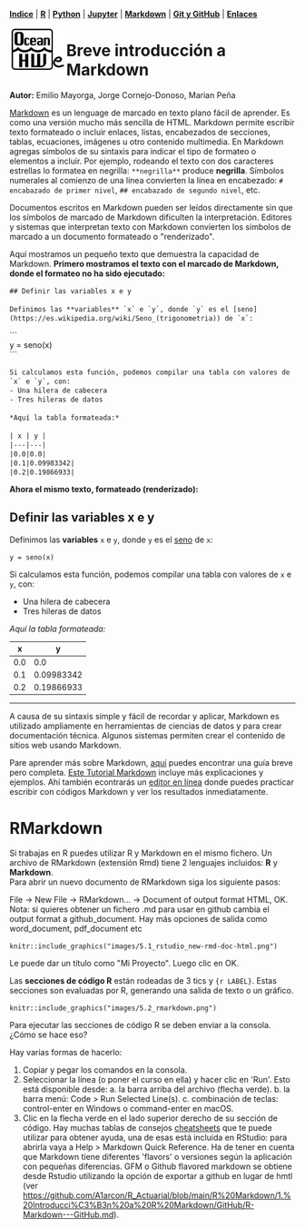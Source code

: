 <p align="left">
<strong><a href="../Indice.md">Indice</a></strong>
|
<strong><a href="../Intro-a-R/R.md">R</a></strong>
|
<strong><a href="../Intro-a-Python/Python.md">Python</a></strong>
|
<strong><a href="../Intro-a-Jupyter/Jupyter.md">Jupyter</a></strong>
|
<strong><a href="../Intro-a-Markdown/Markdown.md">Markdown</a></strong>
|
<strong><a href="../Intro-a-github/Github.md">Git y GitHub</a></strong>
|
<strong><a href="../enlaces.md">Enlaces</a></strong>
</p>

<img     style="float: left;" src="OHWe.png" width="100"> 

# Breve introducción a Markdown
**Autor:** Emilio Mayorga, Jorge Cornejo-Donoso, Marian Peña


[Markdown](https://tutorialmarkdown.com/markdown) es un lenguage de marcado en texto plano fácil de aprender. Es como una versión mucho más sencilla de HTML. Markdown permite escribir texto formateado o incluir enlaces, listas, encabezados de secciones, tablas, ecuaciones, imágenes u otro contenido multimedia. En Markdown agregas símbolos de su sintaxis para indicar el tipo de formateo o elementos a incluir. Por ejemplo, rodeando el texto con dos caracteres estrellas lo formatea en negrilla: `**negrilla**` produce **negrilla**. Símbolos numerales al comienzo de una línea convierten la línea en encabezado: `# encabazado de primer nivel`, `## encabazado de segundo nivel`, etc. 

Documentos escritos en Markdown pueden ser leídos directamente sin que los símbolos de marcado de Markdown dificulten la interpretación. Editores y sistemas que interpretan texto con Markdown convierten los símbolos de marcado a un documento formateado o "renderizado".

Aquí mostramos un pequeño texto que demuestra la capacidad de Markdown. **Primero mostramos el texto con el marcado de Markdown, donde el formateo no ha sido ejecutado:**


```
## Definir las variables x e y

Definimos las **variables** `x` e `y`, donde `y` es el [seno](https://es.wikipedia.org/wiki/Seno_(trigonometria)) de `x`:
```

\`\`\`   
y = seno(x)   
\`\`\`   


```
Si calculamos esta función, podemos compilar una tabla con valores de `x` e `y`, con:
- Una hilera de cabecera
- Tres hileras de datos

*Aquí la tabla formateada:*

| x | y |
|---|---|
|0.0|0.0|
|0.1|0.09983342|
|0.2|0.19866933|

```

**Ahora el mismo texto, formateado (renderizado):**

## Definir las variables x e y

Definimos las **variables** `x` e `y`, donde `y` es el [seno](https://es.wikipedia.org/wiki/Seno_(trigonometria)) de `x`:

```
y = seno(x)
```

Si calculamos esta función, podemos compilar una tabla con valores de `x` e `y`, con:
- Una hilera de cabecera
- Tres hileras de datos

*Aquí la tabla formateada:*

| x | y |
|---|---|
|0.0|0.0|
|0.1|0.09983342|
|0.2|0.19866933|

------------------------

A causa de su sintaxis simple y fácil de recordar y aplicar, Markdown es utilizado ampliamente en herramientas de ciencias de datos y para crear documentación técnica. Algunos sistemas permiten crear el contenido de sitios web usando Markdown.

Pare aprender más sobre Markdown, [aquí](https://datosgobar.github.io/portal-andino/markdown-guide/) puedes encontrar una guía breve pero completa. [Este Tutorial Markdown](https://tutorialmarkdown.com/markdown) incluye más explicaciones y ejemplos. Ahí también econtrarás un [editor en línea](https://editormarkdown.com/) donde puedes practicar escribir con códigos Markdown y ver los resultados inmediatamente.

# RMarkdown
Si trabajas en R puedes utilizar R y Markdown en el mismo fichero. Un archivo de RMarkdown (extensión Rmd) tiene 2 lenguajes incluidos: **R** y **Markdown**.  
Para abrir un nuevo documento de RMarkdown siga los siguiente pasos:

File -> New File -> RMarkdown... -> Document of output format HTML, OK. Nota: si quieres obtener un fichero .md para usar en github cambia el output format a github_document. Hay más opciones de salida como  word_document, pdf_document etc


```{r RStudioNew, echo=FALSE, out.width = '75%', fig.align = 'center', fig.cap = 'Captura de pantalla de la interfase para la creación de un proyecto nuevo de RStudio.'}
knitr::include_graphics("images/5.1_rstudio_new-rmd-doc-html.png")
```

Le puede dar un título como "Mi Proyecto". Luego clic en OK. 

Las **secciones de código R** están rodeadas de 3 tics y `{r LABEL}`. Estas secciones son evaluadas por R, generando una salida de texto o un gráfico. 

```{r rmarkdown, echo=FALSE, out.width = '100%', fig.align = 'center', fig.cap = 'Imagen con el código fuente de un archivo RMarkdown.'}
knitr::include_graphics("images/5.2_rmarkdown.png")
```


Para ejecutar las secciones de código R  se deben enviar a la consola. ¿Cómo se hace eso?

Hay varias formas de hacerlo: 

1. Copiar y pegar los comandos en la consola.
1. Seleccionar la línea (o poner el curso en ella) y hacer clic en 'Run'. Esto está 
disponible desde:
    a. la barra arriba del archivo (flecha verde).
    b. la barra menú: Code > Run Selected Line(s).
    c. combinación de teclas: control-enter en Windows o command-enter en macOS.
1. Clic en la flecha verde en el lado superior derecho de su sección de código.
Hay muchas tablas de consejos [cheatsheets](https://github.com/adam-p/markdown-here/wiki/Markdown-Here-Cheatsheet) que te puede utilizar para obtener ayuda, una de esas está incluida en RStudio: para abrirla vaya a Help > Markdown Quick Reference.
Ha de tener en cuenta que Markdown tiene diferentes 'flavors' o versiones según la aplicación con pequeñas diferencias. GFM o Github flavored markdown se obtiene desde Rstudio utilizando la opción de exportar a github en lugar de hmtl (ver https://github.com/A1arcon/R_Actuarial/blob/main/R%20Markdown/1.%20Introducci%C3%B3n%20a%20R%20Markdown/GitHub/R-Markdown---GitHub.md).
